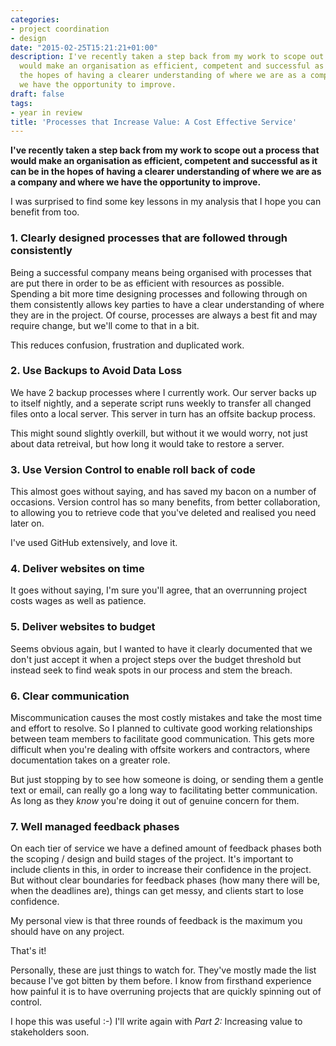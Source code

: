 ```yaml
---
categories:
- project coordination
- design
date: "2015-02-25T15:21:21+01:00"
description: I've recently taken a step back from my work to scope out a process that
  would make an organisation as efficient, competent and successful as it can be in
  the hopes of having a clearer understanding of where we are as a company and where
  we have the opportunity to improve.
draft: false
tags:
- year in review
title: 'Processes that Increase Value: A Cost Effective Service'
---
```


**I've recently taken a step back from my work to scope out a process that would make an organisation as efficient, competent and successful as it can be in the hopes of having a clearer understanding of where we are as a company and where we have the opportunity to improve.**

I was surprised to find some key lessons in my analysis that I hope you can benefit from too.

### 1. Clearly designed processes that are followed through consistently

Being a successful company means being organised with processes that are put there in order to be as efficient with resources as possible. Spending a bit more time designing processes and following through on them consistently allows key parties to have a clear understanding of where they are in the project. Of course, processes are always a best fit and may require change, but we'll come to that in a bit.

This reduces confusion, frustration and duplicated work.

### 2. Use Backups to Avoid Data Loss

We have 2 backup processes where I currently work. Our server backs up to itself nightly, and a seperate script runs weekly to transfer all changed files onto a local server. This server in turn has an offsite backup process.

This might sound slightly overkill, but without it we would worry, not just about data retreival, but how long it would take to restore a server.

### 3. Use Version Control to enable roll back of code

This almost goes without saying, and has saved my bacon on a number of occasions. Version control has so many benefits, from better collaboration, to allowing you to retrieve code that you've deleted and realised you need later on.

I've used GitHub extensively, and love it.


### 4. Deliver websites on time

It goes without saying, I'm sure you'll agree, that an overrunning project costs wages as well as patience.

### 5. Deliver websites to budget

Seems obvious again, but I wanted to have it clearly documented that we don't just accept it when a project steps over the budget threshold but instead seek to find weak spots in our process and stem the breach.  

### 6. Clear communication

Miscommunication causes the most costly mistakes and take the most time and effort to resolve. So I planned to cultivate good working relationships between team members to facilitate good communication. This gets more difficult when you're dealing with offsite workers and contractors, where documentation takes on a greater role.

But just stopping by to see how someone is doing, or sending them a gentle text or email, can really go a long way to facilitating better communication. As long as they _know_ you're doing it out of genuine concern for them.

### 7. Well managed feedback phases

On each tier of service we have a defined amount of feedback phases both the scoping / design and build stages of the project. It's important to include clients in this, in order to increase their confidence in the project. But without clear boundaries for feedback phases (how many there will be, when the deadlines are), things can get messy, and clients start to lose confidence.

My personal view is that three rounds of feedback is the maximum you should have on any project.

That's it!

Personally, these are just things to watch for. They've mostly made the list because I've got bitten by them before. I know from firsthand experience how painful it is to have overruning projects that are quickly spinning out of control.

I hope this was useful :-) I'll write again with _Part 2:_ Increasing value to stakeholders soon.
